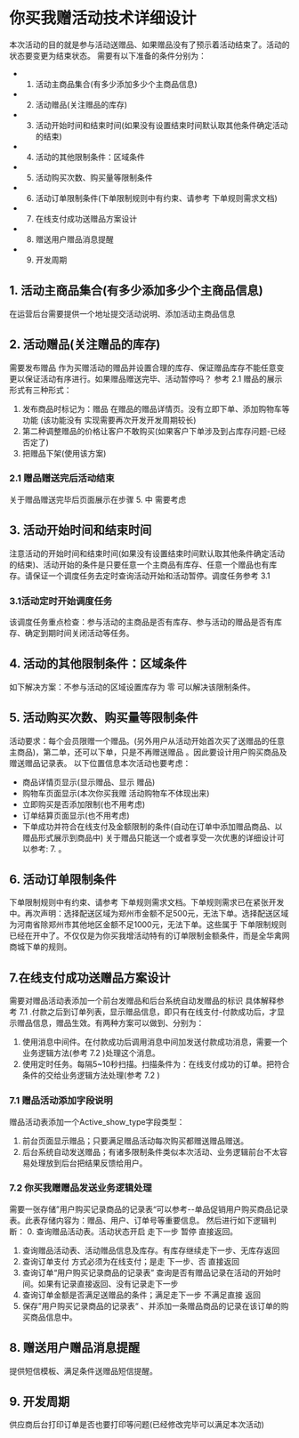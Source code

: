 # 你买我赠活动技术详细设计
本次活动的目的就是参与活动送赠品、如果赠品没有了预示着活动结束了。活动的状态要变更为结束状态。
需要有以下准备的条件分别为：

- 1. 活动主商品集合(有多少添加多少个主商品信息)
- 2. 活动赠品(关注赠品的库存)
- 3. 活动开始时间和结束时间(如果没有设置结束时间默认取其他条件确定活动的结束)
- 4. 活动的其他限制条件：区域条件
- 5. 活动购买次数、购买量等限制条件
- 6. 活动订单限制条件(下单限制规则中有约束、请参考 下单规则需求文档)
- 7. 在线支付成功送赠品方案设计
- 8. 赠送用户赠品消息提醒
- 9. 开发周期

## 1. 活动主商品集合(有多少添加多少个主商品信息)
在运营后台需要提供一个地址提交活动说明、添加活动主商品信息

## 2. 活动赠品(关注赠品的库存)
需要发布赠品    作为买赠活动的赠品并设置合理的库存、保证赠品库存不能任意变更以保证活动有序进行。如果赠品赠送完毕、活动暂停吗？
参考 2.1   赠品的展示形式有三种形式：

1. 发布商品时标记为：赠品 在赠品的赠品详情页。没有立即下单、添加购物车等功能 (该功能没有 实现需要再次开发开发周期较长)
2. 第二种调整赠品的价格让客户不敢购买(如果客户下单涉及到占库存问题-已经否定了)
3. 把赠品下架(使用该方案)

### 2.1 赠品赠送完后活动结束
关于赠品赠送完毕后页面展示在步骤 5. 中 需要考虑

## 3. 活动开始时间和结束时间
注意活动的开始时间和结束时间(如果没有设置结束时间默认取其他条件确定活动的结束)、活动开始的条件是只要任意一个主商品有库存、任意一个赠品也有库存。请保证一个调度任务去定时查询活动开始和活动暂停。调度任务参考 3.1 

### 3.1活动定时开始调度任务
该调度任务重点检查：参与活动的主商品是否有库存、参与活动的赠品是否有库存、确定到期时间关闭活动等任务。

## 4. 活动的其他限制条件：区域条件
如下解决方案：不参与活动的区域设置库存为 零 可以解决该限制条件。

## 5. 活动购买次数、购买量等限制条件
活动要求：每个会员限赠一个赠品。(另外用户从活动开始首次买了送赠品的任意主商品)，第二单，还可以下单，只是不再赠送赠品 。因此要设计用户购买商品及赠送赠品记录表。
以下位置信息本次活动也要考虑：
- 商品详情页显示(显示赠品、显示 赠品)
- 购物车页面显示(本次你买我赠 活动购物车不体现出来)
- 立即购买是否添加限制(也不用考虑)
- 订单结算页面显示(也不用考虑)
- 下单成功并符合在线支付及金额限制的条件(自动在订单中添加赠品商品、以赠品形式展示到商品中)
关于赠品只能送一个或者享受一次优惠的详细设计可以参考: 7. 。

## 6. 活动订单限制条件
下单限制规则中有约束、请参考 下单规则需求文档。下单规则需求已在紧张开发中。再次声明：选择配送区域为郑州市金额不足500元，无法下单。选择配送区域为河南省除郑州市其他地区金额不足1000元，无法下单。这些属于  下单限制规则已经在开中了。不仅仅是为你买我增活动特有的订单限制金额条件，而是全华禽网商城下单的规则。

## 7.在线支付成功送赠品方案设计
需要对赠品活动表添加一个前台发赠品和后台系统自动发赠品的标识 具体解释参考 7.1 .付款之后到订单列表，显示赠品信息，即只有在线支付-付款成功后，才显示赠品信息，赠品生效。有两种方案可以做到、分别为：

 1. 使用消息中间件。在付款成功后调用消息中间加发送付款成功消息，需要一个业务逻辑方法(参考 7.2 )处理这个消息。
 2. 使用定时任务。每隔5~10秒扫描。扫描条件为：在线支付成功的订单。把符合条件的交给业务逻辑方法处理(参考 7.2 )
 

### 7.1 赠品活动添加字段说明
赠品活动表添加一个Active_show_type字段类型：
 1. 前台页面显示赠品；只要满足赠品活动每次购买都赠送赠品赠送。
 2. 后台系统自动发送赠品；有诸多限制条件类似本次活动、业务逻辑前台不太容易处理放到后台把结果反馈给用户。


### 7.2 你买我赠赠品发送业务逻辑处理
需要一张存储”用户购买记录商品的记录表“可以参考--单品促销用户购买商品记录表。此表存储内容为：赠品、用户、订单号等重要信息。
然后进行如下逻辑判断：
 0. 查询赠品活动表。活动状态开启 走下一步 暂停 直接返回。
 1. 查询赠品活动表、活动赠品信息及库存。有库存继续走下一步、无库存返回
 2. 查询订单支付 方式必须为在线支付；是走 下一步、否 直接返回
 3. 查询订单“用户购买记录商品的记录表” 查询是否有赠品记录在活动的开始时间。如果有记录直接返回、没有记录走下一步
 4. 查询订单金额是否满足送赠品的条件；满足走下一步 不满足直接 返回
 5. 保存”用户购买记录商品的记录表“ 、并添加一条赠品商品的记录在该订单的购买商品信息中。
 

## 8. 赠送用户赠品消息提醒
 提供短信模板、满足条件送赠品短信提醒。
## 9. 开发周期
供应商后台打印订单是否也要打印等问题(已经修改完毕可以满足本次活动)
